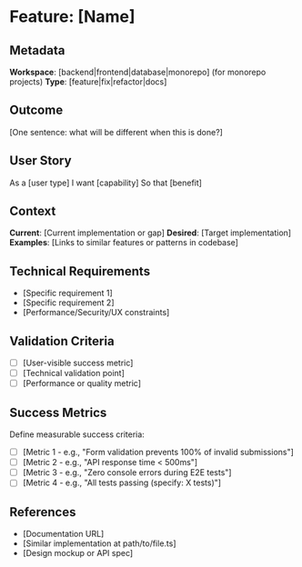 <!--
# spec.md - WHAT to Build

This file describes WHAT you want to achieve:
- User-facing goals and outcomes
- Business requirements and constraints
- Success criteria

Keep this concise and focused on outcomes, not implementation details.
The /plan command will generate plan.md with HOW to implement this spec.
-->

# Feature: [Name]

## Metadata
**Workspace**: [backend|frontend|database|monorepo] (for monorepo projects)
**Type**: [feature|fix|refactor|docs]

## Outcome
[One sentence: what will be different when this is done?]

## User Story
As a [user type]
I want [capability]
So that [benefit]

## Context
**Current**: [Current implementation or gap]
**Desired**: [Target implementation]
**Examples**: [Links to similar features or patterns in codebase]

## Technical Requirements
- [Specific requirement 1]
- [Specific requirement 2]
- [Performance/Security/UX constraints]

## Validation Criteria
- [ ] [User-visible success metric]
- [ ] [Technical validation point]
- [ ] [Performance or quality metric]

## Success Metrics

Define measurable success criteria:
- [ ] [Metric 1 - e.g., "Form validation prevents 100% of invalid submissions"]
- [ ] [Metric 2 - e.g., "API response time < 500ms"]
- [ ] [Metric 3 - e.g., "Zero console errors during E2E tests"]
- [ ] [Metric 4 - e.g., "All tests passing (specify: X tests)"]

## References
- [Documentation URL]
- [Similar implementation at path/to/file.ts]
- [Design mockup or API spec]